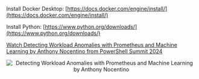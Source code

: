 Install Docker Desktop: [https://docs.docker.com/engine/install/](https://docs.docker.com/engine/install/)

Install Python: [https://www.python.org/downloads/](https://www.python.org/downloads/)

[Watch Detecting Workload Anomalies with Prometheus and Machine Learning by Anthony Nocentino from PowerShell Summit 2024](https://www.youtube.com/watch?v=AleqE33JTgU)

<p align="center">
  <img href="https://www.youtube.com/watch?v=AleqE33JTgU" src="[https://img.youtube.com/vi/AleqE33JTgU/0.jpg](https://www.nocentino.com/images/MetricsML_PowerShellSummit.png)" alt="Detecting Workload Anomalies with Prometheus and Machine Learning by Anthony Nocentino" />
</p>
